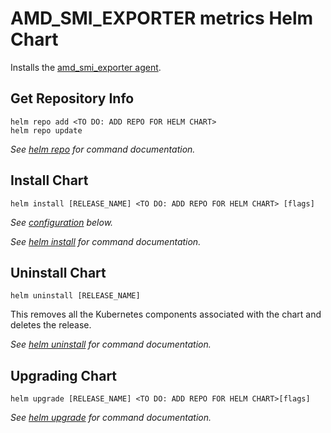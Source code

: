 # AMD_SMI_EXPORTER metrics Helm Chart

Installs the [amd_smi_exporter agent](https://github.com/amd/amd_smi_exporter).

## Get Repository Info

<!-- textlint-disable -->

```console
helm repo add <TO DO: ADD REPO FOR HELM CHART>
helm repo update
```

_See [helm repo](https://helm.sh/docs/helm/helm_repo/) for command documentation._

<!-- textlint-enable -->

## Install Chart

```console
helm install [RELEASE_NAME] <TO DO: ADD REPO FOR HELM CHART> [flags]
```

_See [configuration](#configuration) below._

_See [helm install](https://helm.sh/docs/helm/helm_install/) for command documentation._

## Uninstall Chart

```console
helm uninstall [RELEASE_NAME]
```

This removes all the Kubernetes components associated with the chart and deletes the release.

_See [helm uninstall](https://helm.sh/docs/helm/helm_uninstall/) for command documentation._

## Upgrading Chart

```console
helm upgrade [RELEASE_NAME] <TO DO: ADD REPO FOR HELM CHART>[flags]
```

_See [helm upgrade](https://helm.sh/docs/helm/helm_upgrade/) for command documentation._



